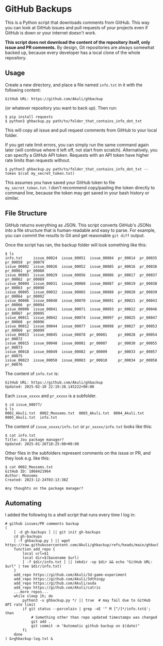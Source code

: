 # GitHub Backups

This is a Python script that downloads comments from GitHub.
This way you can look at GitHub issues and pull requests of your projects
even if GitHub is down or your internet doesn't work.

**This script does not download the content of the repository itself, only issue and PR comments.**
By design, Git repositories are always somewhat backed up,
because every developer has a local clone of the whole repository.


## Usage

Create a new directory, and place a file named `info.txt` in it with the following content:

```
GitHub URL: https://github.com/Akuli/ghbackup
```

(or whatever repository you want to back up). Then run:

```
$ pip install requests
$ python3 ghbackup.py path/to/folder_that_contains_info_dot_txt
```

This will copy all issue and pull request comments from GitHub to your local folder.

If you get rate limit errors, you can simply run the same command again later
(will continue where it left off, not start from scratch).
Alternatively, you can specify a GitHub API token.
Requests with an API token have higher rate limits than requests without.

```
$ python3 ghbackup.py path/to/folder_that_contains_info_dot_txt --token $(cat my_secret_token.txt)
```

This assumes you have saved your GitHub token to file `my_secret_token.txt`.
I don't recommend copy/pasting the token directly to command line,
because the token may get saved in your bash history or similar.


## File Structure

GitHub returns everything as JSON.
This script converts GitHub's JSONs into a file structure
that is human-readable and easy to parse.
For example, you can commit the results to Git and get reasonable `git diff` output.

Once the script has ran, the backup folder will look something like this:

```
$ ls
info.txt     issue_00024  issue_00051  issue_00084  pr_00014  pr_00035  pr_00059  pr_00079
issue_00002  issue_00026  issue_00052  issue_00085  pr_00016  pr_00036  pr_00061  pr_00080
issue_00003  issue_00029  issue_00056  issue_00086  pr_00017  pr_00037  pr_00062  pr_00089
issue_00004  issue_00031  issue_00060  issue_00087  pr_00019  pr_00038  pr_00063  pr_00090
issue_00005  issue_00032  issue_00065  issue_00088  pr_00020  pr_00039  pr_00064  pr_00092
issue_00006  issue_00040  issue_00070  issue_00091  pr_00021  pr_00043  pr_00066  pr_00094
issue_00008  issue_00041  issue_00071  issue_00093  pr_00022  pr_00046  pr_00067  pr_00095
issue_00011  issue_00042  issue_00074  issue_00097  pr_00025  pr_00047  pr_00068  pr_00096
issue_00012  issue_00044  issue_00077  issue_00098  pr_00027  pr_00053  pr_00069  pr_00099
issue_00013  issue_00045  issue_00078  pr_00001     pr_00028  pr_00054  pr_00072
issue_00015  issue_00048  issue_00081  pr_00007     pr_00030  pr_00055  pr_00073
issue_00018  issue_00049  issue_00082  pr_00009     pr_00033  pr_00057  pr_00075
issue_00023  issue_00050  issue_00083  pr_00010     pr_00034  pr_00058  pr_00076
```

The content of `info.txt` is:

```
GitHub URL: https://github.com/Akuli/ghbackup
Updated: 2025-02-10 22:19:28.145222+00:00
```

Each `issue_xxxxx` and `pr_xxxxx` is a subfolder.

```
$ cd issue_00077/
$ ls
0001_Akuli.txt  0002_Moosems.txt  0003_Akuli.txt  0004_Akuli.txt  0005_Akuli.txt  info.txt
```

The content of `issue_xxxxx/info.txt` or `pr_xxxxx/info.txt` looks like this:

```
$ cat info.txt
Title: Jou package manager?
Updated: 2025-01-26T18:25:08+00:00
```

Other files in the subfolders represent comments on the issue or PR, and they look e.g. like this:

```
$ cat 0002_Moosems.txt
GitHub ID: 1868421964
Author: Moosems
Created: 2023-12-24T03:13:38Z

Any thoughts on the package manager?
```


## Automating

I added the following to a shell script that runs every time I log in:

```
# github issues/PR comments backup
(
    [ -d gh-backups ] || git init gh-backups
    cd gh-backups
    [ -f ghbackup.py ] || wget https://raw.githubusercontent.com/Akuli/ghbackup/refs/heads/main/ghbackup.py
    function add_repo {
        local url=$1
        local dir=$(basename $url)
        [ -f $dir/info.txt ] || (mkdir -vp $dir && echo "GitHub URL: $url" | tee $dir/info.txt)
    }
    add_repo https://github.com/Akuli/3d-game-experiment
    add_repo https://github.com/Akuli/3dthingy
    add_repo https://github.com/Akuli/asda
    add_repo https://github.com/Akuli/catris
    ...more repos...
    while sleep 1h; do
        python3 -u ghbackup.py */ || true  # may fail due to GitHub API rate limit
        if git status --porcelain | grep -vE '^ M [^/]*/info.txt$'; then
            # Something other than repo updated timestamps was changed
            git add .
            git commit -m "Automatic github backup on $(date)"
        fi
    done
) &>ghbackup-log.txt &
```
